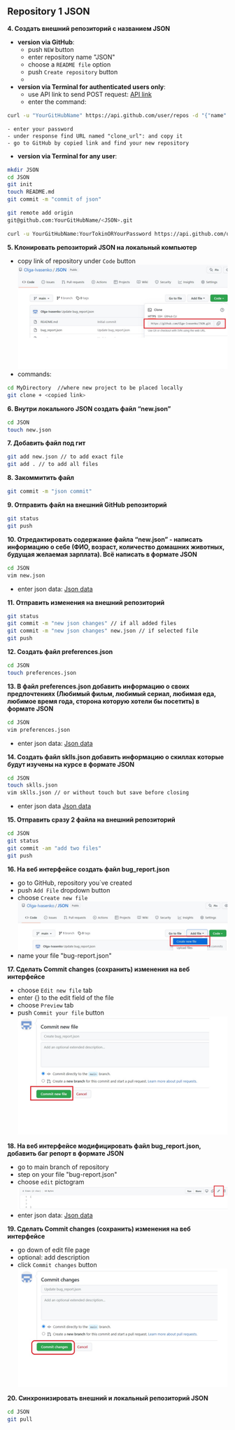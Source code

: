 ## **Repository 1 JSON**
**4. Создать внешний репозиторий c названием JSON**
- **version via GitHub**:
	- push `NEW` button
	- enter repository name "JSON"
	- choose a `README file` option
	- push `Create repository` button
	-
- **version via Terminal for authenticated users only**:
	- use API link to send POST request:
[API link](https://api.github.com/)
	- enter the command:
```bash
curl -u "YourGitHubName" https://api.github.com/user/repos -d "{"name":"JSON","public": true}"
```
	- enter your password
	- under response find URL named "clone_url": and copy it
	- go to GitHub by copied link and find your new repository

- **version via Terminal for any user**:
```bash
mkdir JSON
cd JSON
git init
touch README.md
git commit -m "commit of json"
```
```bash
git remote add origin 
git@github.com:YourGitHubName/<JSON>.git
```
```bash
curl -u YourGitHubName:YourTokinORYourPassword https://api.github.com/user/repos -d '{"name":"JSON"}'
```

**5. Клонировать репозиторий JSON на локальный компьютер**
- copy link of repository under `Code` button
![Commit button](https://github.com/Olga-Ivasenko/JSON/blob/14e45b8cad289f91cc1002ad7302b7915268ba2a/edit_picture5.jpg)
- commands:
```bash
cd MyDirectory	//where new project to be placed locally
git clone + <copied link>
```

**6. Внутри локального JSON создать файл “new.json”**
```bash
cd JSON
touch new.json
```
**7. Добавить файл под гит**
```bash
git add new.json // to add exact file
git add . // to add all files
```
**8. Закоммитить файл**
```bash
git commit -m "json commit"
```
**9. Отправить файл на внешний GitHub репозиторий**
```bash
git status
git push
```
**10. Отредактировать содержание файла “new.json” - написать информацию о себе (ФИО, возраст, количество домашних животных, будущая желаемая зарплата). Всё написать в формате JSON**

```bash
cd JSON
vim new.json
```
- enter json data:
[Json data](https://github.com/Olga-Ivasenko/JSON/blob/27513d59fa33744fef1ea328b0a6ed88cbe8a368/new.json)

**11. Отправить изменения на внешний репозиторий**
```bash
git status
git commit -m "new json changes" // if all added files
git commit -m "new json changes" new.json // if selected file
git push
```

**12. Создать файл preferences.json**
```bash
cd JSON
touch preferences.json
```

**13. В файл preferences.json добавить информацию о своих предпочтениях (Любимый фильм, любимый сериал, любимая еда, любимое время года, сторона которую хотели бы посетить) в формате JSON**
```bash
cd JSON
vim preferences.json
```
- enter json data:
[Json data](https://github.com/Olga-Ivasenko/JSON/blob/27513d59fa33744fef1ea328b0a6ed88cbe8a368/preferences.json)


**14. Создать файл sklls.json добавить информацию о скиллах которые будут изучены на курсе в формате JSON**
```bash
cd JSON
touch sklls.json
vim sklls.json // or without touch but save before closing
```
- enter json data
[Json data](https://github.com/Olga-Ivasenko/JSON/blob/27513d59fa33744fef1ea328b0a6ed88cbe8a368/skills.json)

**15. Отправить сразу 2 файла на внешний репозиторий**
```bash
cd JSON
git status
git commit -am "add two files"
git push
```
**16. На веб интерфейсе создать файл bug_report.json**
- go to GitHub, repository you`ve created
- push `Add File` dropdown button
- choose `Create new file`
![Commit button](https://github.com/Olga-Ivasenko/JSON/blob/14e45b8cad289f91cc1002ad7302b7915268ba2a/edit_picture4.jpg)
- name your file "bug-report.json"

**17. Сделать Commit changes (сохранить) изменения на веб интерфейсе**
- choose `Edit new file` tab
- enter \{} to the edit field of the file
- choose `Preview` tab
- push `Commit your file` button
![Commit button](https://github.com/Olga-Ivasenko/JSON/blob/14e45b8cad289f91cc1002ad7302b7915268ba2a/edit_picture3.jpg)

**18. На веб интерфейсе модифицировать файл bug_report.json, добавить баг репорт в формате JSON**
- go to main branch of repository
- step on your file "bug-report.json"
- choose `edit` pictogram
![how to find Edit](https://github.com/Olga-Ivasenko/JSON/blob/14e45b8cad289f91cc1002ad7302b7915268ba2a/edit_picture1.jpg)
- enter json data:
[Json data](https://github.com/Olga-Ivasenko/JSON/blob/27513d59fa33744fef1ea328b0a6ed88cbe8a368/bug_report.json)

**19. Сделать Commit changes (сохранить) изменения на веб интерфейсе**
- go down of edit file page
- optional: add description
- click `Commit changes` button
![Commit button](https://github.com/Olga-Ivasenko/JSON/blob/14e45b8cad289f91cc1002ad7302b7915268ba2a/edit_picture2.jpg)

**20. Синхронизировать внешний и локальный репозиторий JSON**
```bash
cd JSON
git pull

```



